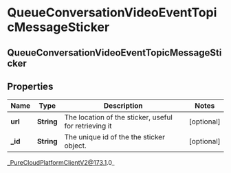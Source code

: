 # QueueConversationVideoEventTopicMessageSticker

## QueueConversationVideoEventTopicMessageSticker

## Properties

|Name | Type | Description | Notes|
|------------ | ------------- | ------------- | -------------|
| **url** | **String** | The location of the sticker, useful for retrieving it | [optional] |
| **_id** | **String** | The unique id of the the sticker object. | [optional] |



_PureCloudPlatformClientV2@173.1.0_
